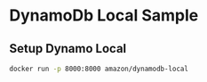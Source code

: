 # DynamoDb Local Sample

## Setup Dynamo Local

``` bash
docker run -p 8000:8000 amazon/dynamodb-local
```
